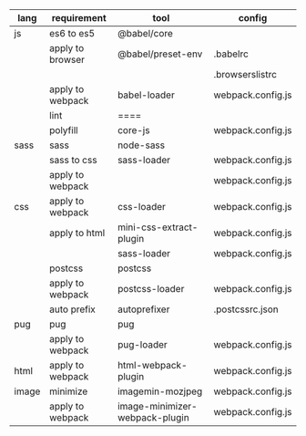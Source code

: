 | lang  | requirement      | tool                           | config            |
| ----- | ---------------- | ------------------------------ | ----------------- |
| js    | es6 to es5       | @babel/core                    |                   |
|       | apply to browser | @babel/preset-env              | .babelrc          |
|       |                  |                                | .browserslistrc   |
|       | apply to webpack | babel-loader                   | webpack.config.js |
|       | lint             | ====                           |                   |
|       | polyfill         | core-js                        | webpack.config.js |
| sass  | sass             | node-sass                      |                   |
|       | sass to css      | sass-loader                    | webpack.config.js |
|       | apply to webpack |                                | webpack.config.js |
| css   | apply to webpack | css-loader                     | webpack.config.js |
|       | apply to html    | mini-css-extract-plugin        | webpack.config.js |
|       |                  | sass-loader                    | webpack.config.js |
|       | postcss          | postcss                        |                   |
|       | apply to webpack | postcss-loader                 | webpack.config.js |
|       | auto prefix      | autoprefixer                   | .postcssrc.json   |
| pug   | pug              | pug                            |                   |
|       | apply to webpack | pug-loader                     | webpack.config.js |
| html  | apply to webpack | html-webpack-plugin            | webpack.config.js |
| image | minimize         | imagemin-mozjpeg               | webpack.config.js |
|       | apply to webpack | image-minimizer-webpack-plugin | webpack.config.js |

